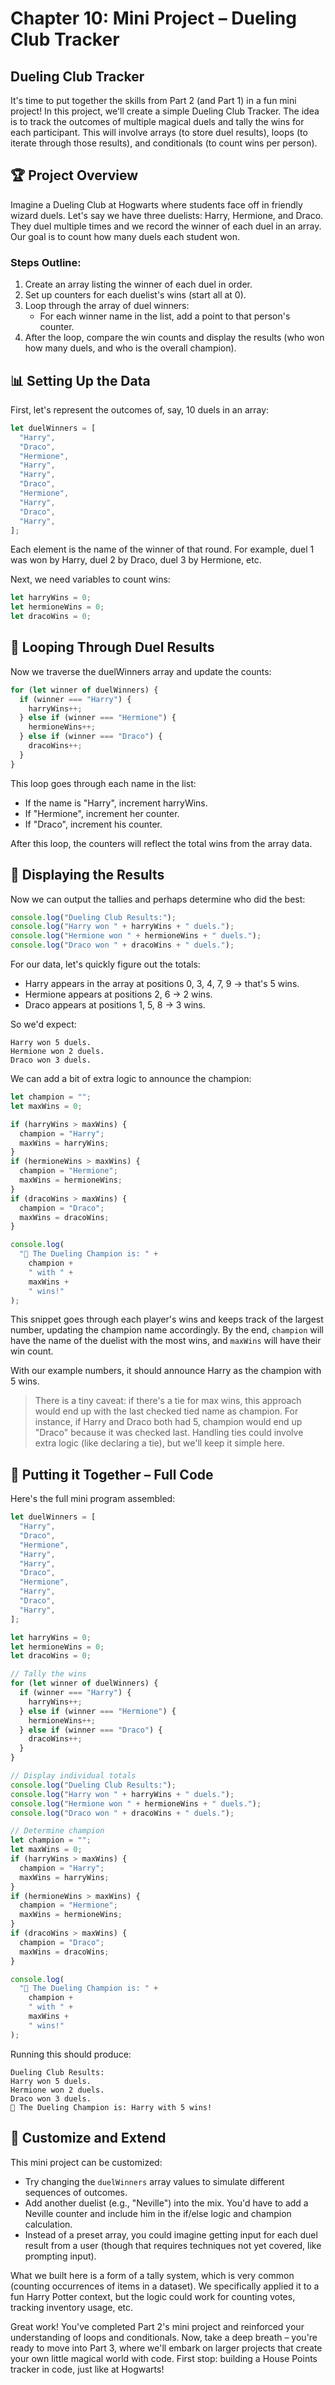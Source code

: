 # Chapter 10: Mini Project – Dueling Club Tracker

## Dueling Club Tracker

It's time to put together the skills from Part 2 (and Part 1) in a fun mini project! In this project, we'll create a simple Dueling Club Tracker. The idea is to track the outcomes of multiple magical duels and tally the wins for each participant. This will involve arrays (to store duel results), loops (to iterate through those results), and conditionals (to count wins per person).

## 🏆 Project Overview

Imagine a Dueling Club at Hogwarts where students face off in friendly wizard duels. Let's say we have three duelists: Harry, Hermione, and Draco. They duel multiple times and we record the winner of each duel in an array. Our goal is to count how many duels each student won.

### Steps Outline:

1. Create an array listing the winner of each duel in order.
2. Set up counters for each duelist's wins (start all at 0).
3. Loop through the array of duel winners:
   - For each winner name in the list, add a point to that person's counter.
4. After the loop, compare the win counts and display the results (who won how many duels, and who is the overall champion).

## 📊 Setting Up the Data

First, let's represent the outcomes of, say, 10 duels in an array:

```js
let duelWinners = [
  "Harry",
  "Draco",
  "Hermione",
  "Harry",
  "Harry",
  "Draco",
  "Hermione",
  "Harry",
  "Draco",
  "Harry",
];
```

Each element is the name of the winner of that round. For example, duel 1 was won by Harry, duel 2 by Draco, duel 3 by Hermione, etc.

Next, we need variables to count wins:

```js
let harryWins = 0;
let hermioneWins = 0;
let dracoWins = 0;
```

## 🔄 Looping Through Duel Results

Now we traverse the duelWinners array and update the counts:

```js
for (let winner of duelWinners) {
  if (winner === "Harry") {
    harryWins++;
  } else if (winner === "Hermione") {
    hermioneWins++;
  } else if (winner === "Draco") {
    dracoWins++;
  }
}
```

This loop goes through each name in the list:

- If the name is "Harry", increment harryWins.
- If "Hermione", increment her counter.
- If "Draco", increment his counter.

After this loop, the counters will reflect the total wins from the array data.

## 📣 Displaying the Results

Now we can output the tallies and perhaps determine who did the best:

```js
console.log("Dueling Club Results:");
console.log("Harry won " + harryWins + " duels.");
console.log("Hermione won " + hermioneWins + " duels.");
console.log("Draco won " + dracoWins + " duels.");
```

For our data, let's quickly figure out the totals:

- Harry appears in the array at positions 0, 3, 4, 7, 9 -> that's 5 wins.
- Hermione appears at positions 2, 6 -> 2 wins.
- Draco appears at positions 1, 5, 8 -> 3 wins.

So we'd expect:

```
Harry won 5 duels.
Hermione won 2 duels.
Draco won 3 duels.
```

We can add a bit of extra logic to announce the champion:

```js
let champion = "";
let maxWins = 0;

if (harryWins > maxWins) {
  champion = "Harry";
  maxWins = harryWins;
}
if (hermioneWins > maxWins) {
  champion = "Hermione";
  maxWins = hermioneWins;
}
if (dracoWins > maxWins) {
  champion = "Draco";
  maxWins = dracoWins;
}

console.log(
  "🏅 The Dueling Champion is: " +
    champion +
    " with " +
    maxWins +
    " wins!"
);
```

This snippet goes through each player's wins and keeps track of the largest number, updating the champion name accordingly. By the end, `champion` will have the name of the duelist with the most wins, and `maxWins` will have their win count.

With our example numbers, it should announce Harry as the champion with 5 wins.

> There is a tiny caveat: if there's a tie for max wins, this approach would end up with the last checked tied name as champion. For instance, if Harry and Draco both had 5, champion would end up "Draco" because it was checked last. Handling ties could involve extra logic (like declaring a tie), but we'll keep it simple here.

## 🔧 Putting it Together – Full Code

Here's the full mini program assembled:

```js
let duelWinners = [
  "Harry",
  "Draco",
  "Hermione",
  "Harry",
  "Harry",
  "Draco",
  "Hermione",
  "Harry",
  "Draco",
  "Harry",
];

let harryWins = 0;
let hermioneWins = 0;
let dracoWins = 0;

// Tally the wins
for (let winner of duelWinners) {
  if (winner === "Harry") {
    harryWins++;
  } else if (winner === "Hermione") {
    hermioneWins++;
  } else if (winner === "Draco") {
    dracoWins++;
  }
}

// Display individual totals
console.log("Dueling Club Results:");
console.log("Harry won " + harryWins + " duels.");
console.log("Hermione won " + hermioneWins + " duels.");
console.log("Draco won " + dracoWins + " duels.");

// Determine champion
let champion = "";
let maxWins = 0;
if (harryWins > maxWins) {
  champion = "Harry";
  maxWins = harryWins;
}
if (hermioneWins > maxWins) {
  champion = "Hermione";
  maxWins = hermioneWins;
}
if (dracoWins > maxWins) {
  champion = "Draco";
  maxWins = dracoWins;
}

console.log(
  "🏅 The Dueling Champion is: " +
    champion +
    " with " +
    maxWins +
    " wins!"
);
```

Running this should produce:

```
Dueling Club Results:
Harry won 5 duels.
Hermione won 2 duels.
Draco won 3 duels.
🏅 The Dueling Champion is: Harry with 5 wins!
```

## 🎉 Customize and Extend

This mini project can be customized:

- Try changing the `duelWinners` array values to simulate different sequences of outcomes.
- Add another duelist (e.g., "Neville") into the mix. You'd have to add a Neville counter and include him in the if/else logic and champion calculation.
- Instead of a preset array, you could imagine getting input for each duel result from a user (though that requires techniques not yet covered, like prompting input).

What we built here is a form of a tally system, which is very common (counting occurrences of items in a dataset). We specifically applied it to a fun Harry Potter context, but the logic could work for counting votes, tracking inventory usage, etc.

Great work! You've completed Part 2's mini project and reinforced your understanding of loops and conditionals. Now, take a deep breath – you're ready to move into Part 3, where we'll embark on larger projects that create your own little magical world with code. First stop: building a House Points tracker in code, just like at Hogwarts!
